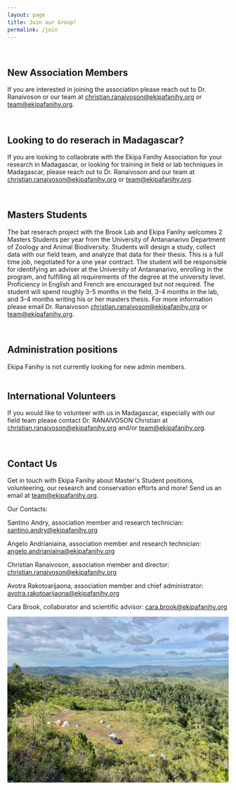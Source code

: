 ```yaml
---
layout: page
title: Join our Group!
permalink: /join
---
```


<div style="clear:both;">&nbsp;</div>

<h2>New Association Members</h2>

If you are interested in joining the association please reach out to Dr. Ranaivoson or our team at <christian.ranaivoson@ekipafanihy.org> or <team@ekipafanihy.org>.

<div style="clear:both;">&nbsp;</div>

<h2>Looking to do reserach in Madagascar?</h2>

If you are looking to collaobrate with the Ekipa Fanihy Association for your research in Madagascar, or looking for training in field or lab techniques in Madagascar, please reach out to Dr. Ranaivoson and our team at <christian.ranaivoson@ekipafanihy.org> or <team@ekipafanihy.org>.


<div style="clear:both;">&nbsp;</div>

<h2>Masters Students</h2>

The bat reserach project with the Brook Lab and Ekipa Fanihy welcomes 2 Masters Students per year from the University of Antananarivo Department of Zoology and Animal Biodiversity. Students will design a study, collect data with our field team, and analyze that data for their thesis. This is a full time job, negotiated for a one year contract. The student will be responsible for identifying an adviser at the University of Antananarivo, enrolling in the program, and fulfilling all requirements of the degree at the university level. Proficiency in English and French are encouraged but not required. The student will spend roughly 3-5 months in the field, 3-4 months in the lab, and 3-4 months writing his or her masters thesis. For more information please email Dr. Ranaivoson <christian.ranaivoson@ekipafanihy.org> or <team@ekipafanihy.org>.

<div style="clear:both;">&nbsp;</div>

<h2>Administration positions</h2>
Ekipa Fanihy is not currently looking for new admin members.

<div style="clear:both;">&nbsp;</div>

<h2>International Volunteers</h2>

If you would like to volunteer with us in Madagascar, especially with our field team please contact Dr. RANAIVOSON Christian at <christian.ranaivoson@ekipafanihy.org> and/or <team@ekipafanihy.org>.

<div style="clear:both;">&nbsp;</div>

<h2>Contact Us</h2>

Get in touch with Ekipa Fanihy about Master's Student positions, volunteering, our research and conservation efforts and more! Send us an email at <team@ekipafanihy.org>.

Our Contacts:

Santino Andry, association member and research technician: <santino.andry@ekipafanihy.org>

Angelo Andrianiaina, association member and research technician: <angelo.andrianiaina@ekipafanihy.org>

Christian Ranaivoson, association member and director: <christian.ranaivoson@ekipafanihy.org>

Avotra Rakotoarijaona, association member and chief administrator: <avotra.rakotoarijaona@ekipafanihy.org>

Cara Brook, collaborator and scientific advisor: <cara.brook@ekipafanihy.org>


<img src="/assets/Maromizaha camp.jpg" class="camp" />
